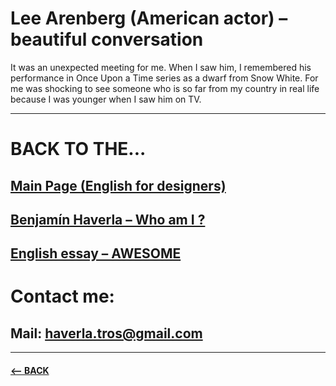# Lee Arenberg (American actor) – beautiful conversation
It was an unexpected meeting for me. When I saw him, I remembered his performance in Once Upon a Time series as a dwarf from Snow White. For me was shocking to see someone who is so far from my country in real life because I was younger when I saw him on TV. 

-------------------------------------------------------------

# BACK TO THE...
## [Main Page (English for designers)](https://github.com/BenjaminHaverla/English-for-designers.git)
## [Benjamín Haverla – Who am I ?](https://github.com/BenjaminHaverla/First-impression.git)
## [English essay – AWESOME](https://github.com/BenjaminHaverla/English-essay-workflow.git)
# Contact me:
## **Mail**: haverla.tros@gmail.com

-------------------------------------------------------------

#### [<– BACK](https://github.com/BenjaminHaverla/Main-about-me.git)

